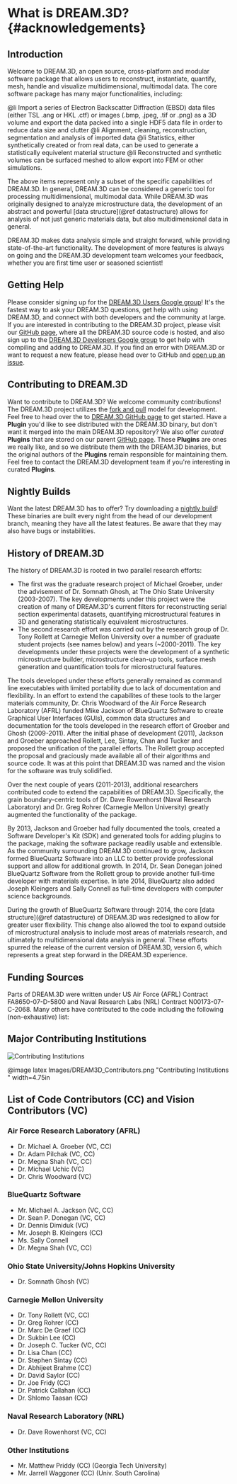 What is DREAM.3D? {#acknowledgements}
========

## Introduction ##
Welcome to DREAM.3D, an open source, cross-platform and modular software package that allows users to reconstruct, instantiate, quantify, mesh, handle and visualize multidimensional, multimodal data. The core software package has many major functionalities, including:

@li Import a series of Electron Backscatter Diffraction (EBSD) data files (either TSL .ang or HKL .ctf) or images (.bmp, .jpeg, .tif or .png) as a 3D volume and export the data packed into a single HDF5 data file in order to reduce data size and clutter
@li Alignment, cleaning, reconstruction, segmentation and analysis of imported data
@li Statistics, either synthetically created or from real data, can be used to generate a statistically equivelent material structure
@li Reconstructed and synthetic volumes can be surfaced meshed to allow export into FEM or other simulations.

The above items represent only a subset of the specific capabilities of DREAM.3D.  In general, DREAM.3D can be considered a generic tool for processing multidimensional, multimodal data. While DREAM.3D was originally designed to analyze microstructure data, the development of an abstract and powerful [data structure](@ref datastructure) allows for analysis of not just generic materials data, but also multidimensional data in general.  

DREAM.3D makes data analysis simple and straight forward, while providing state-of-the-art functionality. The development of more features is always on going and the DREAM.3D development team welcomes your feedback, whether you are first time user or seasoned scientist! 

## Getting Help ##
Please consider signing up for the <a href="https://groups.google.com/forum/?hl=en#!forum/dream3d-users">DREAM.3D Users Google group</a>! It's the fastest way to ask your DREAM.3D questions, get help with using DREAM.3D, and connect with both developers and the community at large.  If you are interested in contributing to the DREAM.3D project, please visit our <a href="https://github.com/dream3d/DREAM3D">GitHub page</a>, where all the DREAM.3D source code is hosted, and also sign up to the <a href="https://groups.google.com/forum/?hl=en#!forum/dream3d-developers">DREAM.3D Developers Google group</a> to get help with compiling and adding to DREAM.3D. If you find an error with DREAM.3D or want to request a new feature, please head over to GitHub and [open up an issue](https://github.com/dream3d/DREAM3D/issues).

## Contributing to DREAM.3D ##
Want to contribute to DREAM.3D? We welcome community contributions! The DREAM.3D project utilizes the [fork and pull](https://help.github.com/articles/using-pull-requests/) model for development. Feel free to head over the to [DREAM.3D GitHub page](https://github.com/dream3d/DREAM3D) to get started. Have a **Plugin** you'd like to see distributed with the DREAM.3D binary, but don't want it merged into the main DREAM.3D repository? We also offer _curated_ **Plugins** that are stored on our parent [GitHub page](https://github.com/dream3d/). These **Plugins** are ones we really like, and so we distribute them with the DREAM.3D binaries, but the original authors of the **Plugins** remain responsible for maintaining them. Feel free to contact the DREAM.3D development team if you're interesting in curated **Plugins**.

## Nightly Builds ##
Want the latest DREAM.3D has to offer? Try downloading a [nightly build](http://dream3d.bluequartz.net/binaries/experimental/)! These binaries are built every night from the head of our development branch, meaning they have all the latest features. Be aware that they may also have bugs or instabilities.

## History of DREAM.3D ##
The history of DREAM.3D is rooted in two parallel research efforts:

+ The first was the graduate research project of Michael Groeber, under the advisement of Dr. Somnath Ghosh, at The Ohio State University (2003-2007).  The key developments under this project were the creation of many of DREAM.3D's current filters for reconstructing serial section experimental datasets, quantifying microstructural features in 3D and generating statistically equivalent microstructures.
+ The second research effort was carried out by the research group of Dr. Tony Rollett at Carnegie Mellon University over a number of graduate student projects (see names below) and years (~2000-2011). The key developments under these projects were the development of a synthetic microstructure builder, microstructure clean-up tools, surface mesh generation and quantification tools for microstructural features.

The tools developed under these efforts generally remained as command line executables with limited portability due to lack of documentation and flexibility.  In an effort to extend the capabilites of these tools to the larger materials community, Dr. Chris Woodward of the Air Force Research Laboratory (AFRL) funded Mike Jackson of BlueQuartz Software to create Graphical User Interfaces (GUIs), common data structures and documentation for the tools developed in the research effort of Groeber and Ghosh (2009-2011). After the initial phase of development (2011), Jackson and Groeber approached Rollett, Lee, Sintay, Chan and Tucker and proposed the unification of the parallel efforts.  The Rollett group accepted the proposal and graciously made available all of their algorithms and source code.  It was at this point that DREAM.3D was named and the vision for the software was truly solidified.

Over the next couple of years (2011-2013), additional researchers contributed code to extend the capabilities of DREAM.3D.  Specifically, the grain boundary-centric tools of Dr. Dave Rowenhorst (Naval Research Laboratory) and Dr. Greg Rohrer (Carnegie Mellon University) greatly augmented the functionality of the package.

By 2013, Jackson and Groeber had fully documented the tools, created a Software Developer's Kit (SDK) and generated tools for adding plugins to the package, making the software package readily usable and extensible. As the community surrounding DREAM.3D continued to grow, Jackson formed BlueQuartz Software into an LLC to better provide professional support and allow for additional growth.  In 2014, Dr. Sean Donegan joined BlueQuartz Software from the Rollett group to provide another full-time developer with materials expertise.  In late 2014, BlueQuartz also added  Joseph Kleingers and Sally Connell as full-time developers with computer science backgrounds.

During the growth of BlueQuartz Software through 2014, the core [data structure](@ref datastructure) of DREAM.3D was redesigned to allow for greater user flexibility.  This change also allowed the tool to expand outside of microstructural analysis to include most areas of materials research, and ultimately to multidimensional data analysis in general. These efforts spurred the release of the current version of DREAM.3D, version 6, which represents a great step forward in the DREAM.3D experience.  

## Funding Sources ##
Parts of DREAM.3D were written under US Air Force (AFRL) Contract FA8650-07-D-5800 and Naval Research Labs (NRL) Contract N00173-07-C-2068. Many others have contributed to the code including the following (non-exhaustive) list:

## Major Contributing Institutions ##

![Contributing Institutions](Images/DREAM3D_Contributors.png)

@image latex Images/DREAM3D_Contributors.png "Contributing Institutions " width=4.75in

## List of Code Contributors (CC) and Vision Contributors (VC) ###

### Air Force Research Laboratory (AFRL) ###


+ Dr. Michael A. Groeber (VC, CC)
+ Dr. Adam Pilchak (VC, CC)
+ Dr. Megna Shah (VC, CC)
+ Dr. Michael Uchic (VC)
+ Dr. Chris Woodward (VC)

### BlueQuartz Software ###


+ Mr. Michael A. Jackson (VC, CC)
+ Dr. Sean P. Donegan (VC, CC)
+ Dr. Dennis Dimiduk (VC)
+ Mr. Joseph B. Kleingers (CC)
+ Ms. Sally Connell
+ Dr. Megna Shah (VC, CC)


### Ohio State University/Johns Hopkins University ###


+ Dr. Somnath Ghosh (VC)

### Carnegie Mellon University ###


+ Dr. Tony Rollett (VC, CC)
+ Dr. Greg Rohrer (CC)
+ Dr. Marc De Graef (CC)
+ Dr. Sukbin Lee (CC)
+ Dr. Joseph C. Tucker (VC, CC)
+ Dr. Lisa Chan (CC)
+ Dr. Stephen Sintay (CC)
+ Dr. Abhijeet Brahme (CC)
+ Dr. David Saylor (CC)
+ Dr. Joe Fridy (CC)
+ Dr. Patrick Callahan (CC)
+ Dr. Shlomo Taasan (CC)

### Naval Research Laboratory (NRL) ###


+ Dr. Dave Rowenhorst (VC, CC)

### Other Institutions ###


+ Mr. Matthew Priddy (CC) (Georgia Tech University)
+ Mr. Jarrell Waggoner (CC) (Univ. South Carolina)